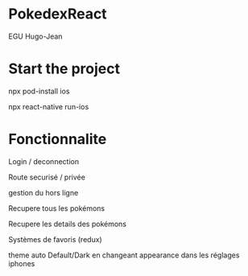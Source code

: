 # PokedexReact

EGU Hugo-Jean

# Start the project 

npx pod-install ios

npx react-native run-ios


# Fonctionnalite

Login / deconnection 

Route securisé / privée

gestion du hors ligne

Recupere tous les pokémons

Recupere les details des pokémons

Systèmes de favoris (redux)

theme auto Default/Dark en changeant appearance dans les réglages iphones

